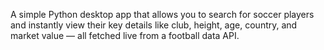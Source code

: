 

A simple Python desktop app that allows you to search for soccer players and instantly view their key details like club, height, age, country, and market value — all fetched live from a football data API.

